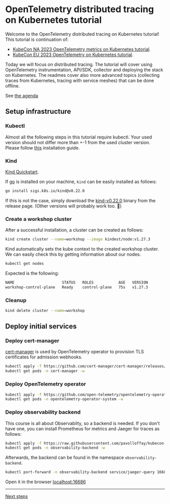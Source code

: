 # OpenTelemetry distributed tracing on Kubernetes tutorial

Welcome to the OpenTelemetry distributed tracing on Kubernetes tutorial!
This tutorial is continuation of:
* [KubeCon NA 2023 OpenTelemetry metrics on Kubernetes tutorial](https://github.com/pavolloffay/kubecon-na-2023-opentelemetry-kubernetes-metrics-tutorial).
* [KubeCon EU 2023 OpenTelemetry on Kubernetes tutorial](https://github.com/pavolloffay/kubecon-eu-2023-opentelemetry-kubernetes-tutorial).

Today we will focus on distributed tracing. The tutorial will cover using OpenTelemetry instrumentation, API/SDK, collector
and deploying the stack on Kubernetes. The readmes cover also more advanced topics (collecting traces from Kubernetes, tracing with service meshes) that can be done offline.

See [the agenda](./README.md#agenda)

## Setup infrastructure

### Kubectl

Almost all the following steps in this tutorial require kubectl. Your used version should not differ more than +-1 from the used cluster version. Please follow [this](https://kubernetes.io/docs/tasks/tools/install-kubectl-linux/#install-kubectl-binary-with-curl-on-linux) installation guide.

### Kind

[Kind Quickstart](https://kind.sigs.k8s.io/docs/user/quick-start/).

If [go](https://go.dev/) is installed on your machine, `kind` can be easily installed as follows:

```bash
go install sigs.k8s.io/kind@v0.22.0
```

If this is not the case, simply download the [kind-v0.22.0](https://github.com/kubernetes-sigs/kind/releases/tag/v0.22.0) binary from the release page. (Other versions will probably work too. :cowboy_hat_face:)

### Create a workshop cluster

After a successful installation, a cluster can be created as follows:

```bash
kind create cluster --name=workshop --image kindest/node:v1.27.3
```

Kind automatically sets the kube context to the created workshop cluster. We can easily check this by getting information about our nodes.

```bash
kubectl get nodes
```
Expected is the following:

```bash
NAME                     STATUS   ROLES           AGE   VERSION
workshop-control-plane   Ready    control-plane   75s   v1.27.3
```

### Cleanup
```bash
kind delete cluster --name=workshop
```

## Deploy initial services

### Deploy cert-manager

[cert-manager](https://cert-manager.io/docs/) is used by OpenTelemetry operator to provision TLS certificates for admission webhooks.

```bash
kubectl apply -f https://github.com/cert-manager/cert-manager/releases/download/v1.11.0/cert-manager.yaml
kubectl get pods -n cert-manager -w 
```

### Deploy OpenTelemetry operator

```bash
kubectl apply -f https://github.com/open-telemetry/opentelemetry-operator/releases/download/v0.94.0/opentelemetry-operator.yaml
kubectl get pods -n opentelemetry-operator-system -w  
```

### Deploy observability backend

This course is all about Observabilty, so a backend is needed. If you don't have one, you can install Prometheus for metrics and Jaeger for traces as follows:

```bash
kubectl apply -f https://raw.githubusercontent.com/pavolloffay/kubecon-eu-2024-opentelemetry-kubernetes-tracing-tutorial/main/backend/01-backend.yaml
kubectl get pods -n observability-backend -w 
```

Afterwards, the backend can be found in the namespace `observability-backend`. 

```bash
kubectl port-forward -n observability-backend service/jaeger-query 16686:16686
```

Open it in the browser [localhost:16686](http://localhost:16686/)

---

[Next steps](./02-tracing-introduction.md)
